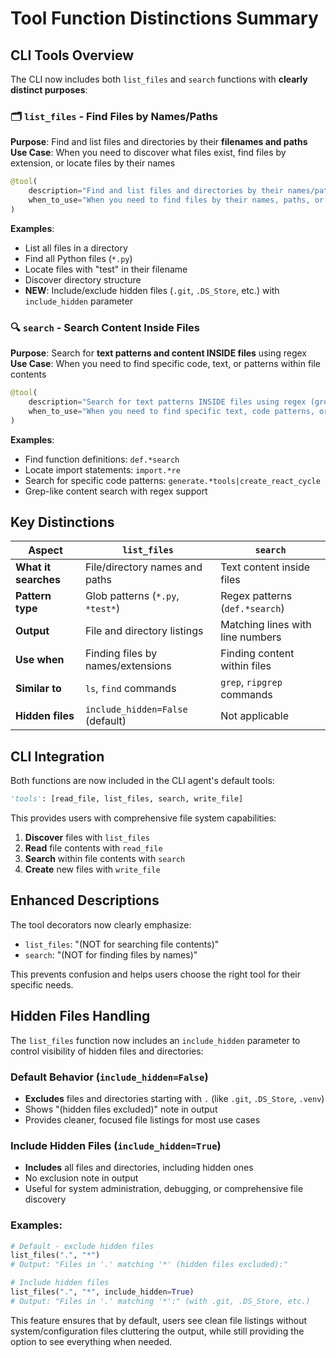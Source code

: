 # Tool Function Distinctions Summary

## CLI Tools Overview

The CLI now includes both `list_files` and `search` functions with **clearly distinct purposes**:

### 🗂️ `list_files` - Find Files by Names/Paths
**Purpose**: Find and list files and directories by their **filenames and paths**
**Use Case**: When you need to discover what files exist, find files by extension, or locate files by their names

```python
@tool(
    description="Find and list files and directories by their names/paths using glob patterns",
    when_to_use="When you need to find files by their names, paths, or file extensions (NOT for searching file contents)"
)
```

**Examples**:
- List all files in a directory
- Find all Python files (`*.py`)
- Locate files with "test" in their filename
- Discover directory structure
- **NEW**: Include/exclude hidden files (`.git`, `.DS_Store`, etc.) with `include_hidden` parameter

### 🔍 `search` - Search Content Inside Files  
**Purpose**: Search for **text patterns and content INSIDE files** using regex
**Use Case**: When you need to find specific code, text, or patterns within file contents

```python
@tool(
    description="Search for text patterns INSIDE files using regex (grep-like content search)",
    when_to_use="When you need to find specific text, code patterns, or content INSIDE files (NOT for finding files by names)"
)
```

**Examples**:
- Find function definitions: `def.*search`
- Locate import statements: `import.*re`
- Search for specific code patterns: `generate.*tools|create_react_cycle`
- Grep-like content search with regex support

## Key Distinctions

| Aspect | `list_files` | `search` |
|--------|-------------|----------|
| **What it searches** | File/directory names and paths | Text content inside files |
| **Pattern type** | Glob patterns (`*.py`, `*test*`) | Regex patterns (`def.*search`) |
| **Output** | File and directory listings | Matching lines with line numbers |
| **Use when** | Finding files by names/extensions | Finding content within files |
| **Similar to** | `ls`, `find` commands | `grep`, `ripgrep` commands |
| **Hidden files** | `include_hidden=False` (default) | Not applicable |

## CLI Integration

Both functions are now included in the CLI agent's default tools:

```python
'tools': [read_file, list_files, search, write_file]
```

This provides users with comprehensive file system capabilities:
1. **Discover** files with `list_files`
2. **Read** file contents with `read_file` 
3. **Search** within file contents with `search`
4. **Create** new files with `write_file`

## Enhanced Descriptions

The tool decorators now clearly emphasize:
- `list_files`: "(NOT for searching file contents)"
- `search`: "(NOT for finding files by names)"

This prevents confusion and helps users choose the right tool for their specific needs.

## Hidden Files Handling

The `list_files` function now includes an `include_hidden` parameter to control visibility of hidden files and directories:

### Default Behavior (`include_hidden=False`)
- **Excludes** files and directories starting with `.` (like `.git`, `.DS_Store`, `.venv`)
- Shows "(hidden files excluded)" note in output
- Provides cleaner, focused file listings for most use cases

### Include Hidden Files (`include_hidden=True`)
- **Includes** all files and directories, including hidden ones
- No exclusion note in output
- Useful for system administration, debugging, or comprehensive file discovery

### Examples:
```python
# Default - exclude hidden files
list_files(".", "*")
# Output: "Files in '.' matching '*' (hidden files excluded):"

# Include hidden files  
list_files(".", "*", include_hidden=True)
# Output: "Files in '.' matching '*':" (with .git, .DS_Store, etc.)
```

This feature ensures that by default, users see clean file listings without system/configuration files cluttering the output, while still providing the option to see everything when needed.

